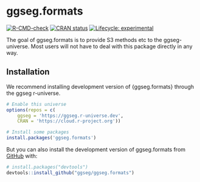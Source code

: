 
<!-- README.md is generated from README.Rmd. Please edit that file -->

# ggseg.formats

<!-- badges: start -->

[![R-CMD-check](https://github.com/ggseg/ggseg.formats/actions/workflows/R-CMD-check.yaml/badge.svg)](https://github.com/ggseg/ggseg.formats/actions/workflows/R-CMD-check.yaml)
[![CRAN
status](https://www.r-pkg.org/badges/version/ggseg.formats)](https://CRAN.R-project.org/package=ggseg.formats)
[![Lifecycle:
experimental](https://img.shields.io/badge/lifecycle-experimental-orange.svg)](https://lifecycle.r-lib.org/articles/stages.html#experimental)
<!-- badges: end -->

The goal of ggseg.formats is to provide S3 methods etc to the
ggseg-universe. Most users will not have to deal with this package
directly in any way.

## Installation

We recommend installing development version of {ggseg.formats} through
the ggseg r-universe.

``` r
# Enable this universe
options(repos = c(
    ggseg = 'https://ggseg.r-universe.dev',
    CRAN = 'https://cloud.r-project.org'))

# Install some packages
install.packages('ggseg.formats')
```

But you can also install the development version of ggseg.formats from
[GitHub](https://github.com/) with:

``` r
# install.packages("devtools")
devtools::install_github("ggseg/ggseg.formats")
```
